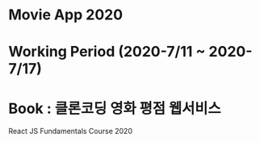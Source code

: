 # Movie App 2020            
# Working Period (2020-7/11 ~ 2020-7/17)
# Book : 클론코딩 영화 평점 웹서비스
React JS Fundamentals Course 2020
